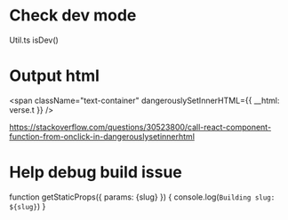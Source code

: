 # Check dev mode

Util.ts
isDev()

# Output html

 <span className="text-container" dangerouslySetInnerHTML={{ __html: verse.t }} />
 
https://stackoverflow.com/questions/30523800/call-react-component-function-from-onclick-in-dangerouslysetinnerhtml


# Help debug build issue

function getStaticProps({ params: {slug} }) {
    console.log(`Building slug: ${slug}`)
}
